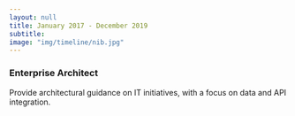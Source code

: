 ```yaml
---
layout: null
title: January 2017 - December 2019
subtitle:
image: "img/timeline/nib.jpg"
---
```

### Enterprise Architect
Provide architectural guidance on IT initiatives, with a focus on data and API integration.